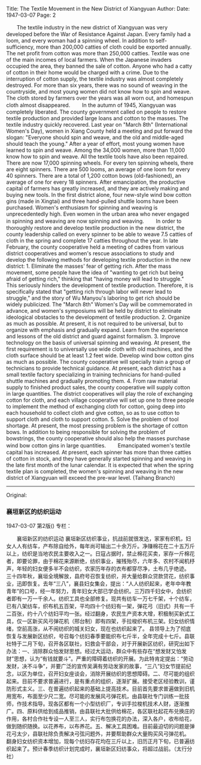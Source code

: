 Title: The Textile Movement in the New District of Xiangyuan
Author:
Date: 1947-03-07
Page: 2

　　The textile industry in the new district of Xiangyuan was very developed before the War of Resistance Against Japan. Every family had a loom, and every woman had a spinning wheel. In addition to self-sufficiency, more than 200,000 catties of cloth could be exported annually. The net profit from cotton was more than 250,000 catties. Textile was one of the main incomes of local farmers. When the Japanese invaders occupied the area, they banned the sale of cotton. Anyone who had a catty of cotton in their home would be charged with a crime. Due to the interruption of cotton supply, the textile industry was almost completely destroyed. For more than six years, there was no sound of weaving in the countryside, and most young women did not know how to spin and weave. The cloth stored by farmers over the years was all worn out, and homespun cloth almost disappeared.
　　In the autumn of 1945, Xiangyuan was completely liberated. The county government called on people to restore textile production and provided large loans and cotton to the masses. The textile industry quickly recovered. Last year on "March 8th" (International Women's Day), women in Xiang County held a meeting and put forward the slogan: "Everyone should spin and weave, and the old and middle-aged should teach the young." After a year of effort, most young women have learned to spin and weave. Among the 34,000 women, more than 11,000 know how to spin and weave. All the textile tools have also been repaired. There are now 17,000 spinning wheels. For every ten spinning wheels, there are eight spinners. There are 500 looms, an average of one loom for every 40 spinners. There are a total of 1,200 cotton bows (old-fashioned), an average of one for every 18 spinners. After emancipation, the productive capital of farmers has greatly increased, and they are actively making and buying new tools. In the first district alone, four new-style wind bow cotton gins (made in Xingtai) and three hand-pulled shuttle looms have been purchased. Women's enthusiasm for spinning and weaving is unprecedentedly high. Even women in the urban area who never engaged in spinning and weaving are now spinning and weaving.
　　In order to thoroughly restore and develop textile production in the new district, the county leadership called on every spinner to be able to weave 7.5 catties of cloth in the spring and complete 17 catties throughout the year. In late February, the county cooperative held a meeting of cadres from various district cooperatives and women's rescue associations to study and develop the following methods for developing textile production in the new district: 1. Eliminate the masses' fear of getting rich. After the mass movement, some people have the idea of "wanting to get rich but being afraid of getting rich," thinking that "having money will lead to struggle." This seriously hinders the development of textile production. Therefore, it is specifically stated that "getting rich through labor will never lead to struggle," and the story of Wu Manyou's laboring to get rich should be widely publicized. The "March 8th" Women's Day will be commemorated in advance, and women's symposiums will be held by district to eliminate ideological obstacles to the development of textile production. 2. Organize as much as possible. At present, it is not required to be universal, but to organize with emphasis and gradually expand. Learn from the experience and lessons of the old district and guard against formalism. 3. Improve technology on the basis of universal spinning and weaving. At present, the first requirement is to universally use wide cloth with old machines, and the cloth surface should be at least 1.2 feet wide. Develop wind bow cotton gins as much as possible. The county cooperative will specially train a group of technicians to provide technical guidance. At present, each district has a small textile factory specializing in training technicians for hand-pulled shuttle machines and gradually promoting them. 4. From raw material supply to finished product sales, the county cooperative will supply cotton in large quantities. The district cooperatives will play the role of exchanging cotton for cloth, and each village cooperative will set up one to three people to implement the method of exchanging cloth for cotton, going deep into each household to collect cloth and give cotton, so as to use cotton to support cloth and cloth to support cotton. 5. Solve the problem of tool shortage. At present, the most pressing problem is the shortage of cotton bows. In addition to being responsible for solving the problem of bowstrings, the county cooperative should also help the masses purchase wind bow cotton gins in large quantities.
　　Emancipated women's textile capital has increased. At present, each spinner has more than three catties of cotton in stock, and they have generally started spinning and weaving in the late first month of the lunar calendar. It is expected that when the spring textile plan is completed, the women's spinning and weaving in the new district of Xiangyuan will exceed the pre-war level. (Taihang Branch)



<hr /> 

Original: 


### 襄垣新区的纺织运动

1947-03-07
第2版()
专栏：

　　襄垣新区的纺织运动
    襄垣新区纺织事业，抗战前就很发达，家家有织机，妇女人人有纺车，产布除自给外，每年尚可输出二十余万斤。净赚棉花在二十五万斤以上，纺织是当地农民主要收入之一。日寇占据时，禁止棉花买卖，家存一斤棉花者，即要论罪，由于棉花来源断绝，纺织事业，摧残殆尽，六年多、农村不闻机杼声，年轻的妇女便多半不会纺织，农家历年存的衣布都穿尽净，土布几乎绝迹。
    三十四年秋，襄垣全境解放，县府号召恢复纺织，并大量给群众贷款贷花，纺织事业，迅即恢复。去年“三八”，襄县妇女集会，提出：“人人纺织起来，老年中年教青年”的口号，经一年努力，青年妇女大部已学会纺织。三万四千妇女中，会纺织者即有一万一千余人。纺织工具也全部修复。现共有纺车一万七千架，十个纺车，已有八架纺车，织布机五百架，平均四十个纺妇有一架，弹花弓（旧式）共有一千二百张，约十八个纺妇平均一张。经过翻身，农民生产资本大增，积极制买新式工具，仅一区新买风弓弹花机（邢台制）即有四架，手拉梭织布机三架。妇女纺织情绪，空前高涨，从不闹纺织的城关妇女，现在也纺织起来了。
    县领导上为了彻底恢复与发展新区纺织，号召每个纺妇春季要能织布七斤半，全年完成十七斤。县联社特于二月下旬，召开各区联社，妇救会干部会，对于开展新区纺织，研究出如下办法：一、消除群众怕发财思想。经过大运动，群众中有些存在“想发财又怕发财”思想，认为“有钱就要斗”。严重的障碍着纺织的开展。为此特肯定提出：“劳动发财，决不斗争”，并要广泛的宣传吴满有劳动发家的故事，“三八”妇女节提前纪念，以区为单位，召开妇女座谈会，消除开展纺织的思想障碍。二、尽可能的组织起来。目前不要求普遍进行，是有重点的组织，逐渐扩展。接受老区经验教训，谨防形式主义。三、在普遍纺织起来的基础上提高技术。目前首先要求普遍做到旧机用宽布，布面至少尺二宽。尽可能的发展风弓弹花机，由县联社专门训练一批技师，作技术指导。现各区都有一个小型纺织厂，专训手拉梭机技术人财，逐渐推广。四、原料供给到成品推销，由县联社大批供给棉花，各区联社起花布兑换庄的作用，各村合作社专设一人至三人，实行布包换花的办法，深入各户，收布给花，做到随织随换。以花养布，以布养花。五、解决工具困难。目前最迫切的问题是弹花弓太少，县联社除负责解决弓弦问题外，并要帮助群众大量购买风弓弹花机。
    翻身妇女纺织资本增加，现每个纺妇存花均在三斤以上，旧历正月下旬，已普遍纺织起来了。预计春季纺织计划完成时，襄垣新区妇纺事众，将超过战前。（太行分社）
